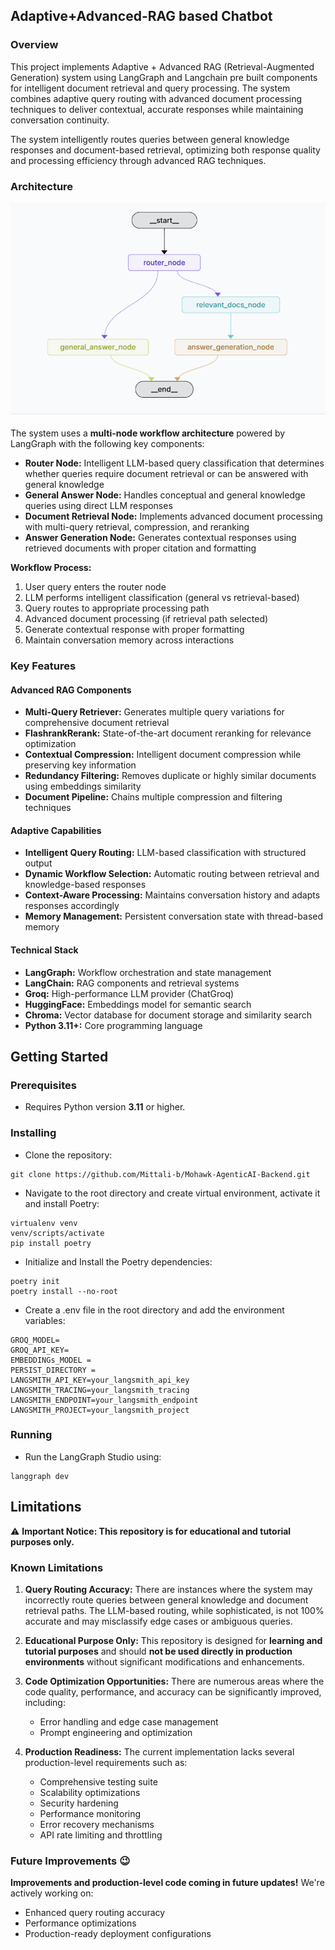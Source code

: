 ## Adaptive+Advanced-RAG based Chatbot

### Overview

This project implements Adaptive + Advanced RAG (Retrieval-Augmented Generation) system using LangGraph and Langchain pre built components for intelligent document retrieval and query processing. The system combines adaptive query routing with advanced document processing techniques to deliver contextual, accurate responses while maintaining conversation continuity.

The system intelligently routes queries between general knowledge responses and document-based retrieval, optimizing both response quality and processing efficiency through advanced RAG techniques.

### Architecture

<p align="center">
  <img src="assets/Adaptive+Advanced-Architecture.png.png"/>
</p>

The system uses a **multi-node workflow architecture** powered by LangGraph with the following key components:

* **Router Node:** Intelligent LLM-based query classification that determines whether queries require document retrieval or can be answered with general knowledge
* **General Answer Node:** Handles conceptual and general knowledge queries using direct LLM responses
* **Document Retrieval Node:** Implements advanced document processing with multi-query retrieval, compression, and reranking
* **Answer Generation Node:** Generates contextual responses using retrieved documents with proper citation and formatting

**Workflow Process:**
1. User query enters the router node
2. LLM performs intelligent classification (general vs retrieval-based)  
3. Query routes to appropriate processing path
4. Advanced document processing (if retrieval path selected)
5. Generate contextual response with proper formatting
6. Maintain conversation memory across interactions

### Key Features

#### Advanced RAG Components
- **Multi-Query Retriever:** Generates multiple query variations for comprehensive document retrieval
- **FlashrankRerank:** State-of-the-art document reranking for relevance optimization  
- **Contextual Compression:** Intelligent document compression while preserving key information
- **Redundancy Filtering:** Removes duplicate or highly similar documents using embeddings similarity
- **Document Pipeline:** Chains multiple compression and filtering techniques

#### Adaptive Capabilities  
- **Intelligent Query Routing:** LLM-based classification with structured output
- **Dynamic Workflow Selection:** Automatic routing between retrieval and knowledge-based responses
- **Context-Aware Processing:** Maintains conversation history and adapts responses accordingly
- **Memory Management:** Persistent conversation state with thread-based memory

#### Technical Stack
- **LangGraph:** Workflow orchestration and state management
- **LangChain:** RAG components and retrieval systems
- **Groq:** High-performance LLM provider (ChatGroq)
- **HuggingFace:** Embeddings model for semantic search
- **Chroma:** Vector database for document storage and similarity search
- **Python 3.11+:** Core programming language

## Getting Started

### Prerequisites

* Requires Python version **3.11** or higher.

### Installing

* Clone the repository:
```
git clone https://github.com/Mittali-b/Mohawk-AgenticAI-Backend.git
```
* Navigate to the root directory and create virtual environment, activate it and install Poetry:
```
virtualenv venv
venv/scripts/activate
pip install poetry
```
* Initialize and Install the Poetry dependencies:
```
poetry init
poetry install --no-root 

```
* Create a .env file in the root directory and add the environment variables:
```
GROQ_MODEL=
GROQ_API_KEY=
EMBEDDINGs_MODEL = 
PERSIST_DIRECTORY = 
LANGSMITH_API_KEY=your_langsmith_api_key
LANGSMITH_TRACING=your_langsmith_tracing
LANGSMITH_ENDPOINT=your_langsmith_endpoint
LANGSMITH_PROJECT=your_langsmith_project
```

### Running

* Run the LangGraph Studio using:
```
langgraph dev
```

## Limitations

⚠️ **Important Notice: This repository is for educational and tutorial purposes only.**

### Known Limitations

1. **Query Routing Accuracy:** There are instances where the system may incorrectly route queries between general knowledge and document retrieval paths. The LLM-based routing, while sophisticated, is not 100% accurate and may misclassify edge cases or ambiguous queries.

2. **Educational Purpose Only:** This repository is designed for **learning and tutorial purposes** and should **not be used directly in production environments** without significant modifications and enhancements.

3. **Code Optimization Opportunities:** There are numerous areas where the code quality, performance, and accuracy can be significantly improved, including:
   - Error handling and edge case management
   - Prompt engineering and optimization

4. **Production Readiness:** The current implementation lacks several production-level requirements such as:
   - Comprehensive testing suite
   - Scalability optimizations
   - Security hardening
   - Performance monitoring
   - Error recovery mechanisms
   - API rate limiting and throttling

### Future Improvements 😉

**Improvements and production-level code coming in future updates!** We're actively working on:
- Enhanced query routing accuracy
- Performance optimizations
- Production-ready deployment configurations
